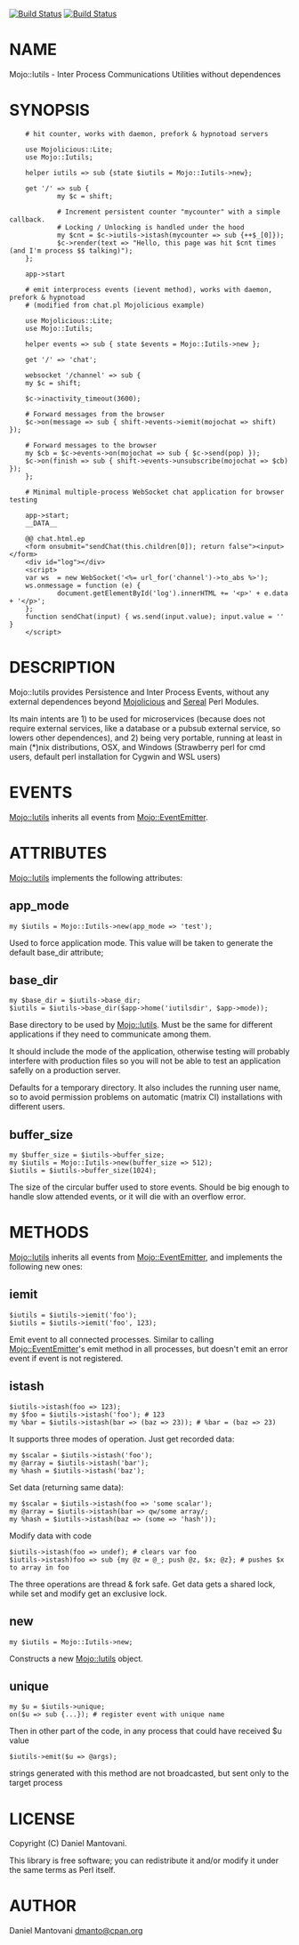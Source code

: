 [![Build Status](https://travis-ci.org/dmanto/Mojo-Iutils.svg?branch=master)](https://travis-ci.org/dmanto/Mojo-Iutils) [![Build Status](https://img.shields.io/appveyor/ci/dmanto/Mojo-Iutils/master.svg?logo=appveyor)](https://ci.appveyor.com/project/dmanto/Mojo-Iutils/branch/master)
# NAME

Mojo::Iutils - Inter Process Communications Utilities without dependences

# SYNOPSIS

        # hit counter, works with daemon, prefork & hypnotoad servers

        use Mojolicious::Lite;
        use Mojo::Iutils;

        helper iutils => sub {state $iutils = Mojo::Iutils->new};

        get '/' => sub {
                my $c = shift;

                # Increment persistent counter "mycounter" with a simple callback.
                # Locking / Unlocking is handled under the hood
                my $cnt = $c->iutils->istash(mycounter => sub {++$_[0]});
                $c->render(text => "Hello, this page was hit $cnt times (and I'm process $$ talking)");
        };

        app->start

        # emit interprocess events (ievent method), works with daemon, prefork & hypnotoad
        # (modified from chat.pl Mojolicious example)

        use Mojolicious::Lite;
        use Mojo::Iutils;
        
        helper events => sub { state $events = Mojo::Iutils->new };
        
        get '/' => 'chat';
        
        websocket '/channel' => sub {
        my $c = shift;

        $c->inactivity_timeout(3600);
        
        # Forward messages from the browser
        $c->on(message => sub { shift->events->iemit(mojochat => shift) });
        
        # Forward messages to the browser
        my $cb = $c->events->on(mojochat => sub { $c->send(pop) });
        $c->on(finish => sub { shift->events->unsubscribe(mojochat => $cb) });
        };
        
        # Minimal multiple-process WebSocket chat application for browser testing

        app->start;
        __DATA__
        
        @@ chat.html.ep
        <form onsubmit="sendChat(this.children[0]); return false"><input></form>
        <div id="log"></div>
        <script>
        var ws  = new WebSocket('<%= url_for('channel')->to_abs %>');
        ws.onmessage = function (e) {
                document.getElementById('log').innerHTML += '<p>' + e.data + '</p>';
        };
        function sendChat(input) { ws.send(input.value); input.value = '' }
        </script>

# DESCRIPTION

Mojo::Iutils provides Persistence and Inter Process Events, without any external dependences beyond
[Mojolicious](https://metacpan.org/pod/Mojolicious) and [Sereal](https://metacpan.org/pod/Sereal) Perl Modules.

Its main intents are 1) to be used for microservices (because does not require external services, 
like a database or a pubsub external service, so lowers other dependences), and 2) being very portable, running at least in
main (\*)nix distributions, OSX, and Windows (Strawberry perl for cmd users, default perl installation for Cygwin and WSL users)

# EVENTS

[Mojo::Iutils](https://metacpan.org/pod/Mojo::Iutils) inherits all events from [Mojo::EventEmitter](https://metacpan.org/pod/Mojo::EventEmitter).

# ATTRIBUTES

[Mojo::Iutils](https://metacpan.org/pod/Mojo::Iutils) implements the following attributes:

## app\_mode

    my $iutils = Mojo::Iutils->new(app_mode => 'test');

Used to force application mode. This value will be taken to generate the default base\_dir attribute;

## base\_dir

    my $base_dir = $iutils->base_dir;
    $iutils = $iutils->base_dir($app->home('iutilsdir', $app->mode));

Base directory to be used by [Mojo::Iutils](https://metacpan.org/pod/Mojo::Iutils). Must be the same for different applications if they
need to communicate among them.

It should include the mode of the application, otherwise testing will probably interfere with production
files so you will not be able to test an application safelly on a production server.

Defaults for a temporary directory. It also includes the running user name, so to avoid permission problems
on automatic (matrix CI) installations with different users.

## buffer\_size

    my $buffer_size = $iutils->buffer_size;
    my $iutils = Mojo::Iutils->new(buffer_size => 512);
    $iutils = $iutils->buffer_size(1024);

The size of the circular buffer used to store events. Should be big enough to
handle slow attended events, or it will die with an overflow error.

# METHODS

[Mojo::Iutils](https://metacpan.org/pod/Mojo::Iutils) inherits all events from [Mojo::EventEmitter](https://metacpan.org/pod/Mojo::EventEmitter), and implements the following new ones:

## iemit

    $iutils = $iutils->iemit('foo');
    $iutils = $iutils->iemit('foo', 123);

Emit event to all connected processes. Similar to calling [Mojo::EventEmitter](https://metacpan.org/pod/Mojo::EventEmitter)'s emit method
in all processes, but doesn't emit an error event if event is not registered.

## istash

    $iutils->istash(foo => 123);
    my $foo = $iutils->istash('foo'); # 123
    my %bar = $iutils->istash(bar => (baz => 23)); # %bar = (baz => 23)

It supports three modes of operation. Just get recorded data:

    my $scalar = $iutils->istash('foo');
    my @array = $iutils->istash('bar');
    my %hash = $iutils->istash('baz');

Set data (returning same data):

    my $scalar = $iutils->istash(foo => 'some scalar');
    my @array = $iutils->istash(bar => qw/some array/;
    my %hash = $iutils->istash(baz => (some => 'hash'));

Modify data with code

    $iutils->istash(foo => undef); # clears var foo
    $iutils->istash)foo => sub {my @z = @_; push @z, $x; @z}; # pushes $x to array in foo

The three operations are thread & fork safe. Get data gets a shared lock, while
set and modify get an exclusive lock.

## new

    my $iutils = Mojo::Iutils->new;

Constructs a new [Mojo::Iutils](https://metacpan.org/pod/Mojo::Iutils) object.

## unique

    my $u = $iutils->unique;
    on($u => sub {...}); # register event with unique name

Then in other part of the code, in any process that could have received $u value

    $iutils->emit($u => @args);

strings generated with this method are not broadcasted, but sent only to the target process

# LICENSE

Copyright (C) Daniel Mantovani.

This library is free software; you can redistribute it and/or modify
it under the same terms as Perl itself.

# AUTHOR

Daniel Mantovani <dmanto@cpan.org>
